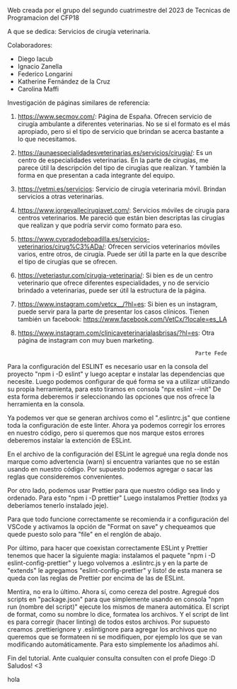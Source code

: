 Web creada por el grupo del segundo cuatrimestre del 2023 de Tecnicas de Programacion del CFP18

A que se dedica:
Servicios de cirugía veterinaria.

Colaboradores:

- Diego Iacub
- Ignacio Zanella
- Federico Longarini
- Katherine Fernández de la Cruz
- Carolina Maffi

Investigación de páginas similares de referencia:

1. https://www.secmov.com/:
   Página de España. Ofrecen servicio de cirugía ambulante a diferentes veterinarias. No se si el formato es el más apropiado, pero si el tipo de servicio que brindan se acerca bastante a lo que necesitamos.
2. https://aunaespecialidadesveterinarias.es/servicios/cirugia/:
   Es un centro de especialidades veterinarias. En la parte de cirugías, me parece útil la descripción del tipo de cirugías que realizan. Y también la forma en que presentan a cada integrante del equipo.
3. https://vetmi.es/servicios:
   Servicio de cirugía veterinaria móvil. Brindan servicios a otras veterinarias.
4. https://www.jorgevallecirugiavet.com/:
   Servicios móviles de cirugía para centros veterinarios. Me pareció que están bien descriptas las cirugías que realizan y que podría servir como formato para eso.
5. https://www.cvpradodeboadilla.es/servicios-veterinarios/cirug%C3%ADa/:
   Ofrecen servicios veterinarios móviles varios, entre otros, de cirugía. Puede ser útil la parte en la que describe el tipo de cirugías que se ofrecen.
6. https://veteriastur.com/cirugia-veterinaria/:
   Si bien es de un centro veterinario que ofrece diferentes especialidades, y no de servicio brindado a veterinarias, puede ser útil la estructura de la página.
7. https://www.instagram.com/vetcx__/?hl=es:
   Si bien es un instagram, puede servir para la parte de presentar los casos clínicos.
   Tienen también un facebook: https://www.facebook.com/VetCx/?locale=es_LA
8. https://www.instagram.com/clinicaveterinarialasbrisas/?hl=es:
   Otra página de instagram con muy buen marketing.

                                                               Parte Fede

 Para la configuración del ESLINT es necesario usar en la consola del proyecto "npm i -D eslint" y luego aceptar e instalar las dependencias que necesite. Luego podemos configurar de qué forma se va a utilizar utilizando su propia herramienta, para esto tiramos en consola "npx eslint --init"
 De esta forma deberemos ir seleccionando las opciones que nos ofrece la herramienta en la consola.

 Ya podemos ver que se generan archivos como el ".eslintrc.js" que contiene toda la configuración de este linter. Ahora ya podemos corregir los errores en nuestro código, pero si queremos que nos marque estos errores deberemos instalar la extención de ESLint.

 En el archivo de la configuración del ESLint le agregué una regla donde nos marque como advertencia (warn) si encuentra variantes que no se están usando en nuestro código. Por supuesto podemos agregar o sacar las reglas que consideremos convenientes.

 Por otro lado, podemos usar Prettier para que nuestro código sea lindo y ordenado. Para esto "npm i -D prettier" Luego instalamos Prettier (todxs ya deberíamos tenerlo instalado jeje).

 Para que todo funcione correctamente se recomienda ir a configuración del VSCode y activamos la opción de "Format on save" y chequeamos que quede puesto solo para "file" en el renglón de abajo.

 Por último, para hacer que coexistan correctamente ESLint y Prettier tenemos que hacer la siguiente magia: instalamos el paquete "npm i -D eslint-config-prettier" y luego volvemos a .eslintrc.js y en la parte de "extends" le agregamos "eslint-config-prettier" y listo! de esta manera se queda con las reglas de Prettier por encima de las de ESLint.

 Mentira, no era lo último. Ahora sí, como cereza del postre. Agregué dos scripts en "package.json" para que simplemente usando en consola "npm run (nombre del script)" ejecute los mismos de manera automática. El script de format, como su nombre lo dice, formatea los archivos. Y el script de lint es para corregir (hacer linting) de todos estos archivos. Por supuesto creamos .prettierignore y .eslintignore para agregar los archivos que no queremos que se formateen ni se modifiquen, por ejemplo los que se van modificando automáticamente. Para esto simplemente los añadimos ahí.

 Fin del tutorial. Ante cualquier consulta consulten con el profe Diego :D
 Saludos! <3

 hola
 

